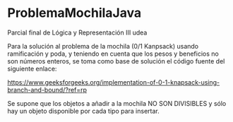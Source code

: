 # ProblemaMochilaJava
Parcial final de Lógica y Representación III udea

Para la solución al problema de la mochila (0/1 Kanpsack) usando ramificación y poda, y teniendo en cuenta que los pesos y beneficios no son números 
enteros, se toma como base de solución el código fuente del siguiente enlace:

https://www.geeksforgeeks.org/implementation-of-0-1-knapsack-using-branch-and-bound/?ref=rp

Se supone que los objetos a añadir a la mochila NO SON DIVISIBLES y sólo hay un objeto disponible por cada tipo para insertar.
